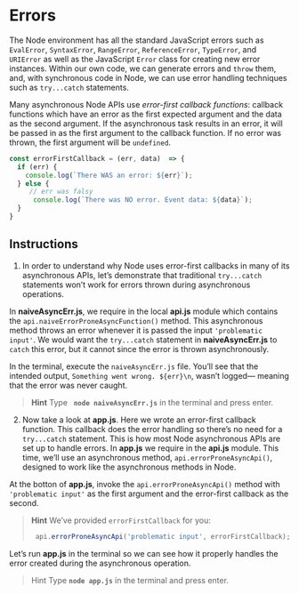 # Errors

The Node environment has all the standard JavaScript errors such as ``EvalError``, ``SyntaxError``, ``RangeError``, ``ReferenceError``, ``TypeError``, and ``URIError`` as well as the JavaScript ``Error`` class for creating new error instances. Within our own code, we can generate errors and ``throw`` them, and, with synchronous code in Node, we can use error handling techniques such as ``try...catch`` statements.

Many asynchronous Node APIs use *error-first callback functions*: callback functions which have an error as the first expected argument and the data as the second argument. If the asynchronous task results in an error, it will be passed in as the first argument to the callback function. If no error was thrown, the first argument will be ``undefined``.

```javascript
const errorFirstCallback = (err, data)  => {
  if (err) {
    console.log(`There WAS an error: ${err}`);
  } else {
     // err was falsy
      console.log(`There was NO error. Event data: ${data}`);
  }
}
```

## Instructions

1. In order to understand why Node uses error-first callbacks in many of its asynchronous APIs, let’s demonstrate that traditional ``try...catch`` statements won’t work for errors thrown during asynchronous operations.

In **naiveAsyncErr.js**, we require in the local **api.js** module which contains the ``api.naiveErrorProneAsyncFunction()`` method. This asynchronous method throws an error whenever it is passed the input ``'problematic input'``. We would want the ``try...catch`` statement in **naiveAsyncErr.js** to ``catch`` this error, but it cannot since the error is thrown asynchronously.

In the terminal, execute the ``naiveAsyncErr.js`` file. You’ll see that the intended output, ``Something went wrong. ${err}\n``, wasn’t logged— meaning that the error was never caught.


> **Hint**
Type **`` node naiveAsyncErr.js``** in the terminal and press enter.




2. Now take a look at **app.js**. Here we wrote an error-first callback function. This callback does the error handling so there’s no need for a ``try...catch`` statement. This is how most Node asynchronous APIs are set up to handle errors. In **app.js** we require in the **api.js** module. This time, we’ll use an asynchronous method, ``api.errorProneAsyncApi()``, designed to work like the asynchronous methods in Node.

At the botton of **app.js**, invoke the ``api.errorProneAsyncApi()`` method with ``'problematic input'`` as the first argument and the error-first callback as the second.


> **Hint**
> We’ve provided ``errorFirstCallback`` for you: 
> ```javascript
>  api.errorProneAsyncApi('problematic input', errorFirstCallback);
>  ```

Let’s run **app.js** in the terminal so we can see how it properly handles the error created during the asynchronous operation.

> Hint
Type **``node app.js``** in the terminal and press enter.

